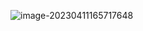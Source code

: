 ![image-20230411165717648](C:\Users\Administrator\AppData\Roaming\Typora\typora-user-images\image-20230411165717648.png)